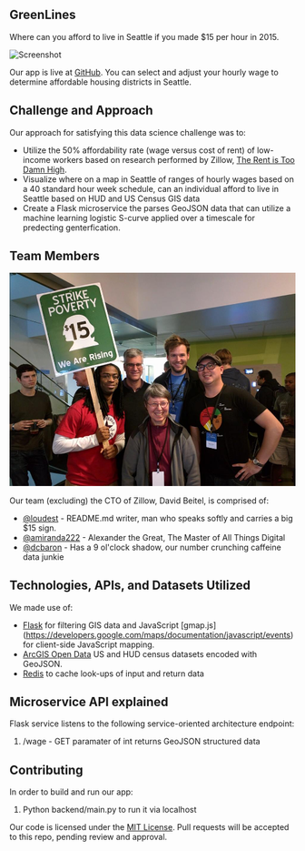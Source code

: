 ## GreenLines

Where can you afford to live in Seattle if you made $15 per hour in 2015.

![Screenshot](imgs/screenshot.png)

Our app is live at [GitHub](http://openseattle.org/greenlines/). You can select and adjust your hourly wage to determine affordable housing districts in Seattle.

## Challenge and Approach

Our approach for satisfying this data science challenge was to:

- Utilize the 50% affordability rate (wage versus cost of rent) of low-income workers based on research performed by Zillow, [The Rent is Too Damn High](http://www.zillow.com/research/rent-affordability-2013q4-6681/). 
- Visualize where on a map in Seattle of ranges of hourly wages based on a 40 standard hour week schedule, can an individual afford to live in Seattle based on HUD and US Census GIS data
- Create a Flask microservice the parses GeoJSON data that can utilize a machine learning logistic S-curve applied over a timescale for predecting genterfication.

## Team Members

![Team](imgs/team.jpg)

Our team (excluding) the CTO of Zillow, David Beitel, is comprised of:

- [@loudest](https://github.com/loudest) - README.md writer, man who speaks softly and carries a big $15 sign. 
- [@amiranda222](https://github.com/amiranda222) - Alexander the Great, The Master of All Things Digital
- [@dcbaron](http://github.com/dcbaron) - Has a 9 ol'clock shadow, our number crunching caffeine data junkie

## Technologies, APIs, and Datasets Utilized

We made use of:
- [Flask](http://flask.pocoo.org/) for filtering GIS data and JavaScript [gmap.js] (https://developers.google.com/maps/documentation/javascript/events) for client-side JavaScript mapping.
- [ArcGIS Open Data](http://zillowhack.hud.opendata.arcgis.com/datasets/27b53ea69f98474eb002ac3b9c6b51eb_0) US and HUD census datasets encoded with GeoJSON.
- [Redis](https://redis.io/) to cache look-ups of input and return data

## Microservice API explained
Flask service listens to the following service-oriented architecture endpoint:
1. /wage - GET paramater of int returns GeoJSON structured data

## Contributing
In order to build and run our app:
1. Python backend/main.py to run it via localhost

Our code is licensed under the [MIT License](LICENSE.md). Pull requests will be accepted to this repo, pending review and approval.
